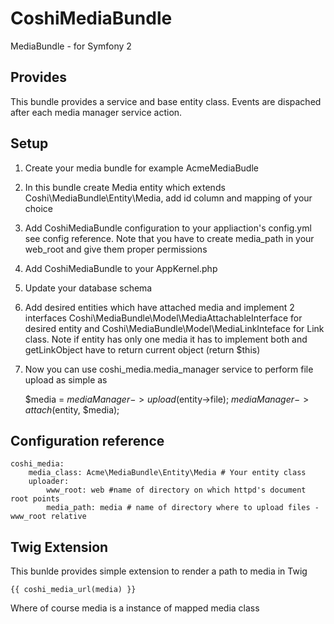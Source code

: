 CoshiMediaBundle
=============

MediaBundle - for Symfony 2

Provides
---------

This bundle provides a service and base entity class.
Events are dispached after each media manager service action.


Setup
------

1. Create your media bundle for example AcmeMediaBudle
2. In this bundle create Media entity which extends Coshi\MediaBundle\Entity\Media, add id column and mapping of your choice
3. Add CoshiMediaBundle configuration to your appliaction's config.yml see config reference. Note that you have to create media_path in your web_root and give them proper permissions
4. Add CoshiMediaBundle to your AppKernel.php
5. Update your database schema
6. Add desired entities which have attached media and implement 2 interfaces Coshi\MediaBundle\Model\MediaAttachableInterface for desired entity and Coshi\MediaBundle\Model\MediaLinkInteface for Link class. Note if entity has only one media it has to implement both and getLinkObject have to return current object (return $this)
7. Now you can use coshi_media.media_manager service to perform file upload as simple as 
    
    $media = $mediaManager->upload($entity->file);
    $mediaManager->attach($entity, $media);

Configuration reference
----------------

    coshi_media:
        media_class: Acme\MediaBundle\Entity\Media # Your entity class
        uploader:
            www_root: web #name of directory on which httpd's document root points
            media_path: media # name of directory where to upload files - www_root relative

Twig Extension
--------------

This bunlde provides simple extension to render a path to media in Twig
    
    {{ coshi_media_url(media) }}

Where of course media is a instance of mapped media class 
